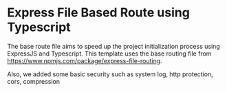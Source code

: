 
# Express File Based Route using Typescript

The base route file aims to speed up the project initialization process using ExpressJS and Typescript.
This template uses the base routing file from <https://www.npmjs.com/package/express-file-routing>.

Also, we added some basic security such as system log, http protection, cors, compression
